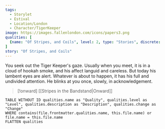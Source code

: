 ```yaml
---
tags:
  - Storylet
  - Estival
  - Location/London
  - Character/TigerKeeper
image: https://images.fallenlondon.com/icons/papers3.png
qualities: [
  {name: "Of Stripes, and Coils", level: 2, type: "Stories", discrete: true, unlock: "", icon: "https://images.fallenlondon.com/icons/estivaltigersmall.png", change: "Tigers, beast-tamer, and Tiger Keeper. Not your usual picnic.", description: "A commotion in Tyrant's Gardens"}
]
story: "Of Stripes, and Coils"
---
```


You seek out the Tiger Keeper's gaze. Usually when you meet, it is in a cloud of hookah smoke, and his affect languid and careless. But today his lambent eyes are alert. Whatever is about to happen, it has his full and undivided attention. He blinks at you once, slowly, in acknowledgement.

> [!onward] [[Stripes in the Bandstand|Onward]]


```dataview
TABLE WITHOUT ID qualities.name as "Quality", qualities.level as "Level", qualities.description as "Description", qualities.change as "Change"  
WHERE contains(file.frontmatter.qualities.name, this.file.name) or file.name = this.file.name 
FLATTEN qualities
```